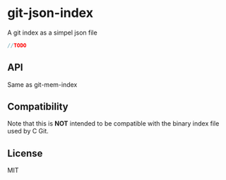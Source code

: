 # git-json-index

A git index as a simpel json file


```javascript
//TODO
```

## API

Same as git-mem-index

## Compatibility

Note that this is **NOT** intended to be compatible with the binary index file used 
by C Git.

## License

MIT

